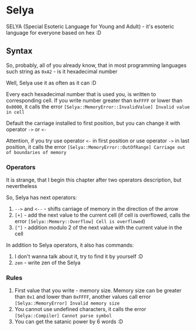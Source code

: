 # Selya
SELYA (Special Esoteric Language for Young and Adult) - it's esoteric language for everyone based on hex :D

## Syntax

So, probably, all of you already know, that in most programming languages such string as `0xA2` - is it hexadecimal number

Well, Selya use it as often as it can :D

Every each hexadecimal number that is used you, is written to corresponding cell. If you write number greater than `0xFFFF` or lower than `0x0000`, it calls the error `[Selya::MemoryError::InvalidValue] Invalid value in cell`

Default the carriage installed to first position, but you can change it with operator `->` or `<-`

Attention, if you try use operator `<-` in first position or use operator `->` in last position, it calls the error `[Selya::MemoryError::OutOfRange] Carriage out of boundaries of memory`

### Operators

It is strange, that I begin this chapter after two operators description, but nevertheless

So, Selya has next operators:

1. `-->` and `<--` - shifts carriage of memory in the direction of the arrow
2. `[+]` - add the next value to the current cell (if cell is overflowed, calls the error `[Selya::Memory::Overflow] Cell is overflowed`)
3. `[^]` - addition modulo 2 of the next value with the current value in the cell

In addition to Selya operators, it also has commands:

1. I don't wanna talk about it, try to find it by yourself :D
2. `zen` - write zen of the Selya

### Rules

1. First value that you write - memory size. Memory size can be greater than `0x1` and lower than `0xFFFF`, another values call error `[Selya::MemoryError] Invalid memory size`
2. You cannot use undefined characters, it calls the error `[Selya::Compiler] Cannot parse symbol`
666. You can get the satanic power by 6 words :D


